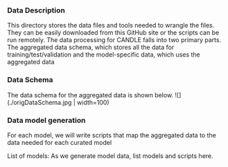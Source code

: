 ### Data Description

This directory stores the data files and tools needed to wrangle the files. They can be easily downloaded from this GitHub site or the scripts can be run remotely. The data processing for CANDLE falls into two primary parts. The aggregated data schema, which stores all the data for training/test/validation and the model-specific data, which uses the aggregated data 

### Data Schema

The data schema for the aggregated data is shown below.
![](./origDataSchema.jpg | width=100)


### Data model generation

For each model, we will write scripts that map the aggregated data to the data needed for each curated model


List of models:
As we generate model data, list models and scripts here.
